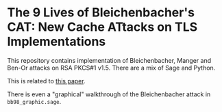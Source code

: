 # The 9 Lives of Bleichenbacher's CAT: New Cache ATtacks on TLS Implementations

This repository contains implementation of Bleichenbacher, Manger and Ben-Or attacks on RSA PKCS#1 v1.5. There are a mix of Sage and Python.

This is related to [this paper](http://cat.eyalro.net/).

There is even a "graphical" walkthrough of the Bleichenbacher attack in `bb98_graphic.sage`.